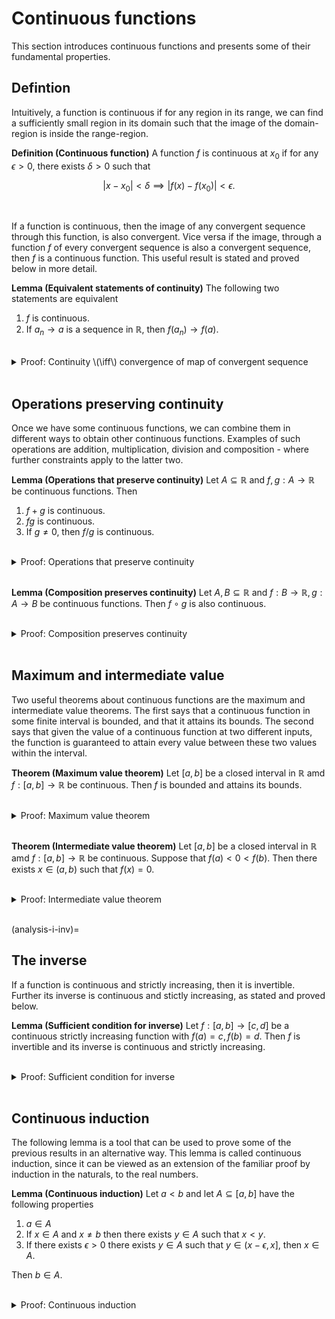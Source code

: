 # Continuous functions

This section introduces continuous functions and presents some of their fundamental properties.

## Defintion

Intuitively, a function is continuous if for any region in its range, we can find a sufficiently small region in its domain such that the image of the domain-region is inside the range-region.

<div class="definition">

**Definition (Continuous function)** A function $f$ is continuous at $x_0$ if for any $\epsilon > 0$, there exists $\delta > 0$ such that
    
$$ |x - x_0| < \delta \implies |f(x) - f(x_0)| < \epsilon. $$
    
</div>
<br>

If a function is continuous, then the image of any convergent sequence through this function, is also convergent. Vice versa if the image, through a function $f$ of every convergent sequence is also a convergent sequence, then $f$ is a continuous function. This useful result is stated and proved below in more detail.

<div class="lemma">

**Lemma (Equivalent statements of continuity)** The following two statements are equivalent
    
1. $f$ is continuous.
2. If $a_n \to a$ is a sequence in $\mathbb{R}$, then $f(a_n) \to f(a)$.
    
</div>
<br>
    
<details class="proof">
<summary>Proof: Continuity \(\iff\) convergence of map of convergent sequence</summary>

**Proving (1) implies (2):** Suppose $f$ is continuous and $a_n \to a$ is a sequence in $\mathbb{R}$, and let $\epsilon > 0$. Since $f$ is continuous, we can find $\delta > 0$ such that
    
$$ |x - a| < \delta \implies |f(x) - f(a)| < \epsilon. $$
    
Since $a_n \to a$, we can find $N$ large enough such that
    
$$ n > N \implies |a_n - a| < \delta \implies |f(a_n) - f(a)| < \epsilon, $$
    
arriving at the result.
    
**Proving (2) implies (1):** Suppose $f$ is a function such that for any convergent sequence, $a_n \to a$, in $\mathbb{R}$ we have
    
$$ f(a_n) \to f(a). $$
    
We will argue the other way, assuming $f$ is not continuous and arriving at a contradiction. Suppose that $f$ is not continuous. Then there exist $x_0, \epsilon$ such that for any $\delta$, there exists some $x_\delta$ such that
    
$$ |x_\delta - x_0| < \delta \text{ and } |f(x_\delta) - f(x_0)| \geq \epsilon. $$
    
Now consider a sequence of such $\delta$'s, setting $\delta_n = \frac{1}{n}$. For each $\delta_n$ there exists a corresponding $x_{\delta_n}$ that satisfies the above relation. But then the sequence $x_{\delta_n}$ satisfies
    
$$ x_{\delta_n} \to x_0 \text{ and } |f(x_{\delta_n}) - f(x_0)| \geq \epsilon, $$
    
which directly contradicts our assumption that $f(a_n) \to f(a)$ for any convergent sequence $a_n$. Therefore $f$ must be continuous.

    
</details>
<br>


## Operations preserving continuity

Once we have some continuous functions, we can combine them in different ways to obtain other continuous functions. Examples of such operations are addition, multiplication, division and composition - where further constraints apply to the latter two.

<div class="lemma">

**Lemma (Operations that preserve continuity)** Let $A \subseteq \mathbb{R}$ and $f, g : A \to \mathbb{R}$ be continuous functions. Then
    
1. $f + g$ is continuous.
2. $fg$ is continuous.
3. If $g \neq 0$, then $f/g$ is continuous.
    
</div>
<br>

<details class="proof">
<summary>Proof: Operations that preserve continuity</summary>
    
For all following parts, suppose that $f$ and $g$ are continuous functions.
    
**Proving (1):** For any $x_0, \epsilon$ we can find $\delta$ such that
    
$$ |x - x_0| < \delta \implies |f(x) - f(x_0)| < \frac{\epsilon}{2} \text{ and } |g(x) - g(x_0)| < \frac{\epsilon}{2}. $$
    
By the triangle inequality we have
    
$$ |f(x) + g(x) - f(x_0) - g(x_0)| \leq |f(x) - f(x_0)| + |g(x) - g(x_0)| < \epsilon, $$
    
arriving at the result.
    
**Proving (2)** For given $x_0, \lambda$ we can find $\delta > 0$ such that
    
$$ |x - x_0| < \delta \implies |f(x) - f(x_0)| < \lambda \text{ and } |g(x) - g(x_0)| < \lambda. $$
    
Therefore we can write
    
$$ \begin{align}
|f(x)g(x) - f(x_0)g(x_0)| &= |(f(x) - f(x_0)) (g(x) - g(x_0)) + \\
                          &~~~~~~~ + f(x_0)(g(x) - g(x_0)) + (f(x) - f(x_0))g(x_0)| \\
                          &\leq \lambda^2 + \lambda |f(x_0)| + \lambda |g(x_0)|.
\end{align}$$
    
Let $\epsilon > 0$. Since $\lambda > 0$ can be made arbitrarily small, the right-hand side above can also be made arbitrarily small, by chosing an appropriately small $\delta > 0$. For such a $\delta$ then
    
$$ \begin{align}
|x - x_0| < \delta \implies |f(x)g(x) - f(x_0)g(x_0)| \leq \epsilon,
\end{align}$$
    
arriving at the result.
    
**Proving (3)** Suppose $g$ is a continuous, non-zero function. Since $g$ is continuous, for any $x_0$ and $\lambda > 0$ we can find $\delta$ such that
    
$$ |x - x_0| < \delta \implies |g(x) - g(x_0)| < \lambda g(x_0)^2. $$
    
Then we have
    
$$\begin{align}
\left|\frac{1}{g(x)} - \frac{1}{g(x_0)}\right| = \left|\frac{g(x) - g(x_0)}{g(x)g(x_0)} \right| = \frac{|g(x) - g(x_0)|}{|g(x)g(x_0)|} < \lambda \frac{|g(x_0)|}{|g(x)|} \leq \lambda \frac{|g(x_0)|}{|g(x_0)| - \lambda}.
\end{align}$$
    
In particular, we can choose $\delta > 0$ such that the right-side of the above is smaller than any $\epsilon > 0$ arriving at
    
$$\begin{align}
\left|\frac{1}{g(x)} - \frac{1}{g(x_0)}\right| < \epsilon.
\end{align}$$
    
A similar argument holds when $g(x_0) < 0$ Therefore, if $g$ is a continuous non-zero function, its reciprocal is also a continuous non-zero function. By statement (2) proved earlier, $\frac{f}{g}$ is also a continuous function.
    
    
</details>
<br>


<div class="lemma">

**Lemma (Composition preserves continuity)** Let $A, B \subseteq \mathbb{R}$ and $f : B \to \mathbb{R}, g : A \to B$ be continuous functions. Then $f \circ g$ is also continuous.
    
</div>
<br>

<details class="proof">
<summary>Proof: Composition preserves continuity</summary>
    
Since $f$ and $g$ are continuous, for any $x_0, \epsilon$ we can find $\delta, \lambda > 0$ such that
    
$$\begin{align}
|x - x_0| < \delta &\implies |g(x) - g(x_0)| < \lambda \\
|u - g(x_0)| < \lambda &\implies |f(u) - f(g(x_0))| < \epsilon.
\end{align}$$
    
Combining these two expressions we arrive at the result
    
$$\begin{align}
|x - x_0| < \delta &\implies |f(u) - f(g(x_0))| < \epsilon.
\end{align}$$

    
</details>
<br>


## Maximum and intermediate value

Two useful theorems about continuous functions are the maximum and intermediate value theorems. The first says that a continuous function in some finite interval is bounded, and that it attains its bounds. The second says that given the value of a continuous function at two different inputs, the function is guaranteed to attain every value between these two values within the interval.


<div class="theorem">

**Theorem (Maximum value theorem)** Let $[a, b]$ be a closed interval in $\mathbb{R}$ amd $f : [a, b] \to \mathbb{R}$ be continuous. Then $f$ is bounded and attains its bounds.
    
</div>
<br>

<details class="proof">
<summary>Proof: Maximum value theorem</summary>
    
Suppose that $f$ is not bounded above. Then for any $n \in \mathbb{N}$, there exists $x_n \in [a, b]$ such that $f(x_n) \geq n$. Since $x_n \in [a, b]$ is a bounded sequence, it has a convergent subsequence $x_{n_k}$ by the {ref}`Bolzano-Weierstrass theorem<analysis-i-bolz-weier>`. Call the limit of the convergent subsequence $x$. Now $f(x_{n_k}) \geq n \to \infty$ but since $f$ is continuous we also have $f(x_{n_k}) \to f(x)$, which is a contradiction. Therefore $f$ must be bounded.
    
Let the supremum of $f$ in $[a, b]$ be $s$. Then for any $n \in \mathbb{N}$, there exists $x_n \in [a, b]$ such that
    
$$ s - \frac{1}{n} \leq f(x_n) \leq s. $$
    
Again, by the {ref}`Bolzano-Weierstrass theorem<analysis-i-bolz-weier>` $x_n$ has a convergent subsequence $x_{n_k}$, whose limit we again denote by $x$. From the above inequality
    
$$ s - \frac{1}{n} \leq f(x_{n_k}) \leq s \implies f(x_{n_k}) \to s, $$
    
arriving at the result.
    
</details>
<br>
    

<div class="theorem">

**Theorem (Intermediate value theorem)** Let $[a, b]$ be a closed interval in $\mathbb{R}$ amd $f : [a, b] \to \mathbb{R}$ be continuous. Suppose that $f(a) < 0 < f(b)$. Then there exists $x \in (a, b)$ such that $f(x) = 0$.
    
</div>
<br>

<details class="proof">
<summary>Proof: Intermediate value theorem</summary>

We can prove this result by repeated bisection. Consider setting $a_0 = a, b_0 = b$ and defining
    
$$ \begin{align} [a_n, b_n] = \begin{cases}[a_n, m_n] & \text{ if } f(m_n) > 0, \\
[m_n, b_n] & \text{ if } f(m_n) < 0, \end{cases}
\end{align}$$
    
where $m_n = \frac{a_{n - 1} + b_{n - 1}}{2}$. Note that if any of the $m_n$ terms is equal to $0$ we are done, so let's assume $m_n \neq 0$. By the {ref}`nested intervals property<analysis-i-bolz-weier>`, the intersection of the nested intervals $[a_n, b_n]$ is non-empty. Since the size of the intervals tends to $0$, the intersection can only contain a single element, called $x$. By construction we have $f(a_n) < 0 < f(b_n)$ and since $f$ is continuous and $a_n, b_n \to x$ we have $f(a_n) \uparrow f(x)$ and $f(b_n) \downarrow f(x)$. Since $f(a_n)$ and $f(b_n)$ are negative and positive sequences which converge to the same limit, their limit $f(x)$ must be $0$. Hence $f(x) = 0$, arriving at the result.
    
</details>
<br>
    
(analysis-i-inv)=
## The inverse
    
If a function is continuous and strictly increasing, then it is invertible. Further its inverse is continuous and stictly increasing, as stated and proved below.

<div class="lemma">

**Lemma (Sufficient condition for inverse)** Let $f : [a, b] \to [c, d]$ be a continuous strictly increasing function with $f(a) = c, f(b) = d$. Then $f$ is invertible and its inverse is continuous and strictly increasing.
    
</div>
<br>
    

<details class="proof">
<summary>Proof: Sufficient condition for inverse</summary>
    
Since $f$ is strictly increasing it is an injection. Since $f$ is continuous and $f(a) = c, f(b) = d$, then for any $y \in [c, d]$, there exists $x \in [a, b]$ such that $f(x) - y = 0$ by the intermediate value theorem. Therefore $f$ is a bijection and therefore invertible. Let the inverse be $g$. We also see that $g$ is strictly increasing because if $g(x_1) < g(x_2)$, then applying $f$ to both sides we obtain $x_1 < x_2$. Hence $g(x_1) < g(x_2)$ can only be true if $x_1 < x_2$ holds so $g$ is increasing. It is strictly increasing because if $g(x_1) = g(x_2)$, then applying $f$ to both sides we obtain $x_1 = x_2$, so $g(x_1) = g(x_2)$ can only hold if $x_1 = x_2$. Hence $g$ is strictly increasing.
    
Now let $\epsilon > 0$, $y \in [c, d]$, $x = g(y)$ and also
    
$$u = f(\max(x - \epsilon, c)) \text{ and } v = f(\min(x + \epsilon, d)). $$
    
We can always find $\delta$ such that
    
$$ (\max(y - \delta, c), \min(y + \delta, d)) \subseteq [u, v]. $$
    
Letting $z \in (\max(y - \delta, c), \min(y + \delta, d))$ and applying $g$ to the endpoints of the interval on each side, together with the fact that $g$ is strictly increasing, we obtain
    
$$ |z - y| < \delta \implies |g(z) - g(y)| < \epsilon, $$
    
arriving at the result.
    
</details>
<br>

## Continuous induction
    
The following lemma is a tool that can be used to prove some of the previous results in an alternative way. This lemma is called continuous induction, since it can be viewed as an extension of the familiar proof by induction in the naturals, to the real numbers.

<div class="lemma">

**Lemma (Continuous induction)** Let $a < b$ and let $A \subseteq [a, b]$ have the following properties
    
1. $a \in A$
2. If $x \in A$ and $x \neq b$ then there exists $y \in A$ such that $x < y$.
3. If there exists $\epsilon > 0$ there exists $y \in A$ such that $y \in (x - \epsilon, x]$, then $x \in A$.

Then $b \in A$.
    
</div>
<br>

<details class="proof">
<summary>Proof: Continuous induction</summary>

Since $A$ is a bounded set, its supremum $s$ is in $[a, b]$. Since $s$ is the supremum of $A$, for any $\epsilon > 0$ the set $(s - \epsilon, s]$ contains an element of $A$, so $s$ is contained in $A$ by property (3) of $A$. Now suppose $s \neq b$. In this case, from property (2) there exists another element $x \in A$ such that $s < x$. Therefore $s$ is not the supremum of $A$ reaching a contradiction. Therefore we must have $s = b$.

</details>
<br>